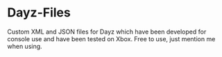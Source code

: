 # Dayz-Files
Custom XML and JSON files for Dayz which have been developed for console use and have been tested on Xbox.
Free to use, just mention me when using.
